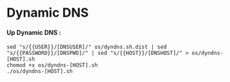 Dynamic DNS
=======================

#### Up Dynamic DNS :
```
sed "s/{{USER}}/[DNSUSER]/" os/dyndns.sh.dist | sed "s/{{PASSWORD}}/[DNSPWD]/" | sed "s/{{HOST}}/[DNSHOST]/" > os/dyndns-[HOST].sh
chomod +x os/dyndns-[HOST].sh
./os/dyndns-[HOST].sh
```